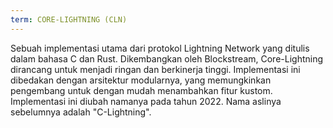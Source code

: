 ```yaml
---
term: CORE-LIGHTNING (CLN)
---
```


Sebuah implementasi utama dari protokol Lightning Network yang ditulis dalam bahasa C dan Rust. Dikembangkan oleh Blockstream, Core-Lightning dirancang untuk menjadi ringan dan berkinerja tinggi. Implementasi ini dibedakan dengan arsitektur modularnya, yang memungkinkan pengembang untuk dengan mudah menambahkan fitur kustom. Implementasi ini diubah namanya pada tahun 2022. Nama aslinya sebelumnya adalah "C-Lightning".